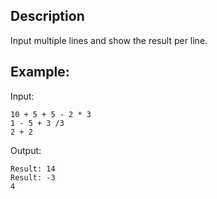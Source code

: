 ## Description
Input multiple lines and show the result per line.

## Example:

Input:
```
10 + 5 + 5 - 2 * 3
1 - 5 + 3 /3
2 + 2
```

Output:

```
Result: 14
Result: -3
4
```
